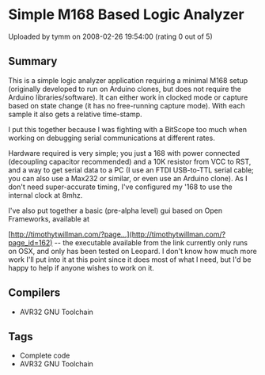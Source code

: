 # Simple M168 Based Logic Analyzer

Uploaded by tymm on 2008-02-26 19:54:00 (rating 0 out of 5)

## Summary

This is a simple logic analyzer application requiring a minimal M168 setup (originally developed to run on Arduino clones, but does not require the Arduino libraries/software). It can either work in clocked mode or capture based on state change (it has no free-running capture mode). With each sample it also gets a relative time-stamp.


I put this together because I was fighting with a BitScope too much when working on debugging serial communications at different rates.


Hardware required is very simple; you just a 168 with power connected (decoupling capacitor recommended) and a 10K resistor from VCC to RST, and a way to get serial data to a PC (I use an FTDI USB-to-TTL serial cable; you can also use a Max232 or similar, or even use an Arduino clone). As I don't need super-accurate timing, I've configured my '168 to use the internal clock at 8mhz.


I've also put together a basic (pre-alpha level) gui based on Open Frameworks, available at  

[http://timothytwillman.com/?page...](http://timothytwillman.com/?page_id=162) -- the executable available from the link currently only runs on OSX, and only has been tested on Leopard. I don't know how much more work I'll put into it at this point since it does most of what I need, but I'd be happy to help if anyone wishes to work on it.

## Compilers

- AVR32 GNU Toolchain

## Tags

- Complete code
- AVR32 GNU Toolchain
